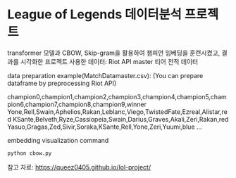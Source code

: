 # League of Legends 데이터분석 프로젝트

transformer 모델과
CBOW, Skip-gram을 활용하여 챔피언 임베딩을 훈련시켰고, 결과를 시각화한 프로젝트
사용한 데이터: Riot API master 티어 전적 데이터

data preparation example(MatchDatamaster.csv):
(You can prepare dataframe by preprocessing Riot API)


champion0,champion1,champion2,champion3,champion4,champion5,champion6,champion7,champion8,champion9,winner
Yone,Rell,Swain,Aphelios,Rakan,Leblanc,Viego,TwistedFate,Ezreal,Alistar,red
KSante,Belveth,Ryze,Cassiopeia,Swain,Darius,Graves,Akali,Zeri,Rakan,red
Yasuo,Gragas,Zed,Sivir,Soraka,KSante,Rell,Yone,Zeri,Yuumi,blue
...

embedding visualization command
```
python cbow.py
```


참고 자료: https://queez0405.github.io/lol-project/
